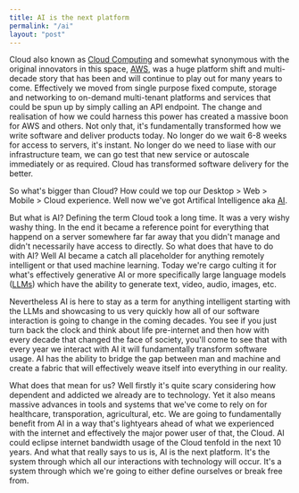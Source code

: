 ```yaml
---
title: AI is the next platform
permalink: "/ai"
layout: "post"
---
```


Cloud also known as [Cloud Computing](https://en.wikipedia.org/wiki/Cloud_computing) and somewhat synonymous with the original 
innovators in this space, [AWS](https://aws.amazon.com/), was a huge platform shift and multi-decade story that has been and 
will continue to play out for many years to come. Effectively we moved from single purpose fixed compute, storage and networking 
to on-demand multi-tenant platforms and services that could be spun up by simply calling an API endpoint. The change and 
realisation of how we could harness this power has created a massive boon for AWS and others. Not only that, it's fundamentally 
transformed how we write software and deliver products today. No longer do we wait 6-8 weeks for access to servers, it's instant.
No longer do we need to liase with our infrastructure team, we can go test that new service or autoscale immediately or as 
required. Cloud has transformed software delivery for the better.

So what's bigger than Cloud? How could we top our Desktop > Web > Mobile > Cloud experience. Well now we've got Artifical Intelligence 
aka [AI](https://en.wikipedia.org/wiki/Artificial_intelligence).

But what is AI? Defining the term Cloud took a long time. It was a very wishy washy thing. In the end it became a reference point 
for everything that happend on a server somewhere far far away that you didn't manage and didn't necessarily have access to directly. 
So what does that have to do with AI? Well AI became a catch all placeholder for anything remotely intelligent or that used machine 
learning. Today we're cargo culting it for what's effectively generative AI or more specifically large language models ([LLMs](https://en.wikipedia.org/wiki/Large_language_model)) 
which have the ability to generate text, video, audio, images, etc.

Nevertheless AI is here to stay as a term for anything intelligent starting with the LLMs and showcasing to us very quickly how 
all of our software interaction is going to change in the coming decades. You see if you just turn back the clock and think about life 
pre-internet and then how with every decade that changed the face of society, you'll come to see that with every year we interact with 
AI it will fundamentally transform software usage. AI has the ability to bridge the gap between man and machine and create a fabric that 
will effectively weave itself into everything in our reality. 

What does that mean for us? Well firstly it's quite scary considering how dependent and addicted we already are to technology. Yet it also 
means massive advances in tools and systems that we've come to rely on for healthcare, transporation, agricultural, etc. We are going to 
fundamentally benefit from AI in a way that's lightyears ahead of what we experienced with the internet and effectively the major power 
user of that, the Cloud. AI could eclipse internet bandwidth usage of the Cloud tenfold in the next 10 years. And what that really says 
to us is, AI is the next platform. It's the system through which all our interactions with technology will occur. It's a system 
through which we're going to either define ourselves or break free from.
